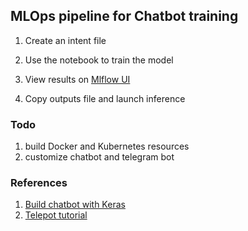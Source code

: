 ## MLOps pipeline for Chatbot training

1. Create an intent file

2. Use the notebook to train the model 

3. View results on [Mlflow UI](http://mlops.getmytrainer.net:5001/)

4. Copy outputs file and launch inference

### Todo

1. build Docker and Kubernetes resources
2. customize chatbot and telegram bot

### References

1. [Build chatbot with Keras](https://towardsdatascience.com/how-to-build-your-own-chatbot-using-deep-learning-bb41f970e281)
2. [Telepot tutorial](http://www.allafinedelpalo.it/telegram-come-creare-un-bot-con-python/)
